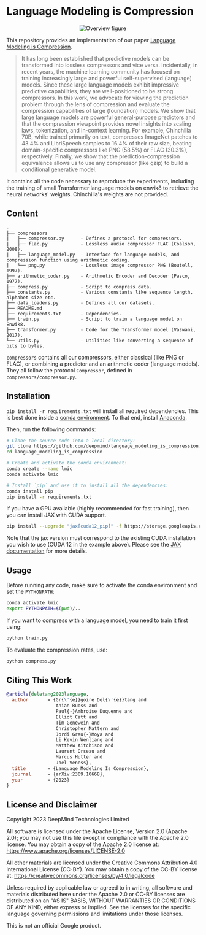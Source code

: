 # Language Modeling is Compression

<p align="center">
  <img src="https://raw.githubusercontent.com/google-deepmind/language_modeling_is_compression/master/overview.png" alt="Overview figure"/>
</p>

This repository provides an implementation of our paper [Language Modeling is Compression](https://arxiv.org/abs/2309.10668).

> It has long been established that predictive models can be transformed into lossless compressors and
vice versa. Incidentally, in recent years, the machine learning community has focused on training
increasingly large and powerful self-supervised (language) models. Since these large language models
exhibit impressive predictive capabilities, they are well-positioned to be strong compressors. In this
work, we advocate for viewing the prediction problem through the lens of compression and evaluate
the compression capabilities of large (foundation) models. We show that large language models are
powerful general-purpose predictors and that the compression viewpoint provides novel insights into
scaling laws, tokenization, and in-context learning. For example, Chinchilla 70B, while trained primarily
on text, compresses ImageNet patches to 43.4% and LibriSpeech samples to 16.4% of their raw size,
beating domain-specific compressors like PNG (58.5%) or FLAC (30.3%), respectively. Finally, we show
that the prediction-compression equivalence allows us to use any compressor (like gzip) to build a
conditional generative model.

It contains all the code necessary to reproduce the experiments, including the
training of small Transformer language models on enwik8 to retrieve the neural
networks' weights. Chinchilla's weights are not provided.


## Content

```
.
├── compressors
|   ├── compressor.py      - Defines a protocol for compressors.
|   ├── flac.py            - Lossless audio compressor FLAC (Coalson, 2008).
|   ├── language_model.py  - Interface for language models, and compression function using arithmetic coding.
|   └── png.py             - Lossless image compressor PNG (Boutell, 1997).
├── arithmetic_coder.py    - Arithmetic Encoder and Decoder (Pasco, 1977).
├── compress.py            - Script to compress data.
├── constants.py           - Various constants like sequence length, alphabet size etc.
├── data_loaders.py        - Defines all our datasets.
├── README.md
├── requirements.txt       - Dependencies.
├── train.py               - Script to train a language model on Enwik8.
├── transformer.py         - Code for the Transformer model (Vaswani, 2017).
└── utils.py               - Utilities like converting a sequence of bits to bytes.
```

`compressors` contains all our compressors, either classical (like PNG or FLAC), or combining a predictor and an arithmetic coder (language models).
They all follow the protocol `Compressor`, defined in `compressors/compressor.py`.


## Installation

`pip install -r requirements.txt` will install all required dependencies.
This is best done inside a [conda environment](https://www.anaconda.com/).
To that end, install [Anaconda](https://www.anaconda.com/download#downloads).

Then, run the following commands:

```bash
# Clone the source code into a local directory:
git clone https://github.com/deepmind/language_modeling_is_compression.git
cd language_modeling_is_compression

# Create and activate the conda environment:
conda create --name lmic
conda activate lmic

# Install `pip` and use it to install all the dependencies:
conda install pip
pip install -r requirements.txt
```

If you have a GPU available (highly recommended for fast training), then you can install JAX with CUDA support.
```bash
pip install --upgrade "jax[cuda12_pip]" -f https://storage.googleapis.com/jax-releases/jax_cuda_releases.html
```
Note that the jax version must correspond to the existing CUDA installation you wish to use (CUDA 12 in the example above).
Please see the [JAX documentation](https://github.com/google/jax#installation) for more details.

## Usage

Before running any code, make sure to activate the conda environment and set the `PYTHONPATH`:

```bash
conda activate lmic
export PYTHONPATH=$(pwd)/..
```

If you want to compress with a language model, you need to train it first using:
```bash
python train.py
```

To evaluate the compression rates, use:
```bash
python compress.py
```


## Citing This Work

```bibtex
@article{deletang2023language,
  author       = {Gr{\'{e}}goire Del{\'{e}}tang and
                  Anian Ruoss and
                  Paul{-}Ambroise Duquenne and
                  Elliot Catt and
                  Tim Genewein and
                  Christopher Mattern and
                  Jordi Grau{-}Moya and
                  Li Kevin Wenliang and
                  Matthew Aitchison and
                  Laurent Orseau and
                  Marcus Hutter and
                  Joel Veness},
  title        = {Language Modeling Is Compression},
  journal      = {arXiv:2309.10668},
  year         = {2023}
}
```


## License and Disclaimer

Copyright 2023 DeepMind Technologies Limited

All software is licensed under the Apache License, Version 2.0 (Apache 2.0);
you may not use this file except in compliance with the Apache 2.0 license.
You may obtain a copy of the Apache 2.0 license at:
https://www.apache.org/licenses/LICENSE-2.0

All other materials are licensed under the Creative Commons Attribution 4.0
International License (CC-BY). You may obtain a copy of the CC-BY license at:
https://creativecommons.org/licenses/by/4.0/legalcode

Unless required by applicable law or agreed to in writing, all software and
materials distributed here under the Apache 2.0 or CC-BY licenses are
distributed on an "AS IS" BASIS, WITHOUT WARRANTIES OR CONDITIONS OF ANY KIND,
either express or implied. See the licenses for the specific language governing
permissions and limitations under those licenses.

This is not an official Google product.
